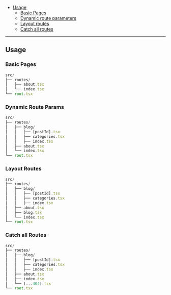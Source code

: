 <title>src/routes/**/*</title>

- [Usage](#usage)
  - [Basic Pages](#basic-pages)
  - [Dynamic route parameters](#dynamic-route-parameters)
  - [Layout routes](#layout-routes)
  - [Catch all routes](#catch-all-routes)

---

## Usage

### Basic Pages

```ts {2,3}
src/
├── routes/
│   ├── about.tsx
│   └── index.tsx
└── root.tsx
```

### Dynamic Route Params

```ts {3}
src/
├── routes/
│   ├── blog/
│   │   ├── [postId].tsx
│   │   ├── categories.tsx
│   │   ├── index.tsx
│   ├── about.tsx
│   └── index.tsx
└── root.tsx
```

### Layout Routes

```ts {2,7}
src/
├── routes/
│   ├── blog/
│   │   ├── [postId].tsx
│   │   ├── categories.tsx
│   │   ├── index.tsx
│   ├── about.tsx
│   ├── blog.tsx
│   └── index.tsx
└── root.tsx
```

### Catch all Routes

```ts {8}
src/
├── routes/
│   ├── blog/
│   │   ├── [postId].tsx
│   │   ├── categories.tsx
│   │   ├── index.tsx
│   ├── about.tsx
│   ├── index.tsx
│   └── [...404].tsx
└── root.tsx
```
